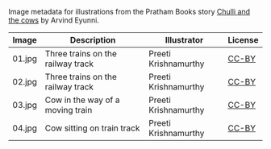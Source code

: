 Image metadata for illustrations from the Pratham Books story [Chulli and the cows](https://storyweaver.org.in/stories/4383-chulli-and-the-cows) by Arvind Eyunni.

Image | Description | Illustrator | License
----- | ----------- | ----------- | -------
01.jpg | Three trains on the railway track | Preeti Krishnamurthy | [CC-BY](https://creativecommons.org/licenses/by/4.0/)
02.jpg | Three trains on the railway track | Preeti Krishnamurthy | [CC-BY](https://creativecommons.org/licenses/by/4.0/)
03.jpg | Cow in the way of a moving train | Preeti Krishnamurthy | [CC-BY](https://creativecommons.org/licenses/by/4.0/)
04.jpg | Cow sitting on train track | Preeti Krishnamurthy | [CC-BY](https://creativecommons.org/licenses/by/4.0/)
